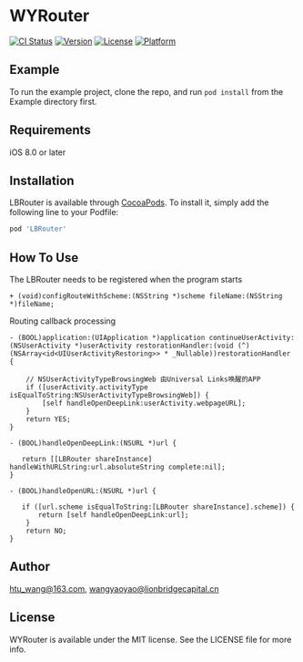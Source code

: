 # WYRouter

[![CI Status](https://img.shields.io/travis/htu_wang@163.com/WYRouter.svg?style=flat)](https://travis-ci.org/htu_wang@163.com/WYRouter)
[![Version](https://img.shields.io/cocoapods/v/WYRouter.svg?style=flat)](https://cocoapods.org/pods/WYRouter)
[![License](https://img.shields.io/cocoapods/l/WYRouter.svg?style=flat)](https://cocoapods.org/pods/WYRouter)
[![Platform](https://img.shields.io/cocoapods/p/WYRouter.svg?style=flat)](https://cocoapods.org/pods/WYRouter)

## Example

To run the example project, clone the repo, and run `pod install` from the Example directory first.

## Requirements
iOS 8.0 or later


## Installation

LBRouter is available through [CocoaPods](https://cocoapods.org). To install
it, simply add the following line to your Podfile:

```ruby
pod 'LBRouter'
```

## How To Use 

The LBRouter needs to be registered when the program starts

```Object-C
+ (void)configRouteWithScheme:(NSString *)scheme fileName:(NSString *)fileName;
```


Routing callback processing

```Object-C
- (BOOL)application:(UIApplication *)application continueUserActivity:(NSUserActivity *)userActivity restorationHandler:(void (^)(NSArray<id<UIUserActivityRestoring>> * _Nullable))restorationHandler {
    
    // NSUserActivityTypeBrowsingWeb 由Universal Links唤醒的APP
    if ([userActivity.activityType isEqualToString:NSUserActivityTypeBrowsingWeb]) {
        [self handleOpenDeepLink:userActivity.webpageURL];
    }
    return YES;
}

- (BOOL)handleOpenDeepLink:(NSURL *)url {
    
   return [[LBRouter shareInstance] handleWithURLString:url.absoluteString complete:nil];
}

- (BOOL)handleOpenURL:(NSURL *)url {
    
   if ([url.scheme isEqualToString:[LBRouter shareInstance].scheme]) {
       return [self handleOpenDeepLink:url];
    }
    return NO;
}
```


## Author

htu_wang@163.com, wangyaoyao@lionbridgecapital.cn

## License

WYRouter is available under the MIT license. See the LICENSE file for more info.
